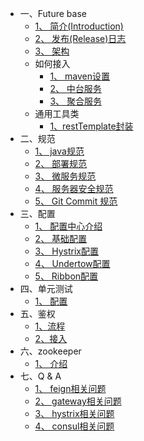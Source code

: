 
* 一、Future base
    * [1、 简介(Introduction)](future-base/简介.md)
    * [2、 发布(Release)日志](future-base/release_log.md)
    * [3、 架构](future-base/整体架构.md)
    * 如何接入
        * [1、 maven设置](future-base/getting_started/maven.md)
        * [2、 中台服务](future-base/getting_started/中台.md)
        * [3、 聚合服务](future-base/getting_started/聚合.md)
    * 通用工具类
        * [1、restTemplate封装](future-base/utils/RestUriBuilder.md)
* 二、规范
    * [1、 java规范](规范/java规范.md)
    * [2、 部署规范](规范/部署.md)
    * [3、 微服务规范](规范/微服务规范.md)
    * [4、 服务器安全规范](规范/服务器安全规范.md)
    * [5、 Git Commit 规范](规范/git-commit规范.md)
* 三、配置
    * [1、 配置中心介绍](config/介绍.md)
    * [2、 基础配置](config/基础.md)
    * [3、 Hystrix配置](config/Hystrix.md)
    * [4、 Undertow配置](config/Undertow.md)
    * [5、 Ribbon配置](config/Ribbon.md)
* 四、单元测试
    * [1、 配置](unit-test/配置.md)
* 五、鉴权
    * [1、流程](auth/流程.md)
    * [2、接入](auth/接入.md)
* 六、zookeeper
    * [1、 介绍](zookeeper/调度.md)
* 七、Q & A
    * [1、 feign相关问题](q_a/feign.md)
    * [2、 gateway相关问题](q_a/gateway.md)
    * [3、 hystrix相关问题](q_a/hystrix.md)
    * [4、 consul相关问题](q_a/consul.md)
